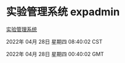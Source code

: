 # 实验管理系统 expadmin
[实验管理系统](http://59.174.25.66:56808/expadmin-782313d2-e1b1-4ea7-932e-3a55e6a1a4d0/)

2022年 04月 28日 星期四 08:40:02 CST

2022年 04月 28日 星期四 00:40:02 GMT
